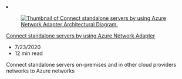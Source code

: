 <!-- This file is automatically generated by build/architectures/build_index.py. Any updates will be lost. -->

<!-- markdownlint-disable MD033 -->

<li class="grid-item item-column" data-categories="Hybrid Networking ">
<article class="card">
    <div class="card-header has-margin-bottom-none" aria-hidden="true">
        <figure class="image diagram has-height-175 has-overflow-hidden level">
            <a href="/azure/architecture/hybrid/azure-network-adapter"><img src="/azure/architecture/browse/thumbs/azure-network-adapter.png" class="diagram" alt="Thumbnail of Connect standalone servers by using Azure Network Adapter Architectural Diagram." data-linktype="relative-path"></a>
        </figure>
    </div>
    <div class="card-content">
        <a class="card-content-title has-margin-top-none" href="/azure/architecture/hybrid/azure-network-adapter">
            <p>Connect standalone servers by using Azure Network Adapter</p>
        </a>
        <ul class="card-content-metadata">
            <li>7/23/2020</li>
            <li>12 min read</li>
        </ul>
        <p class="card-content-description">Connect standalone servers on-premises and in other cloud providers networks to Azure networks</p>
        <div class="bottom-to-top-fade is-hidden-mobile"></div>
    </div>
</article>
</li>
